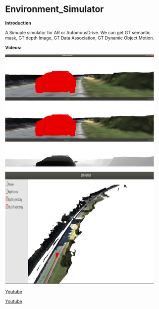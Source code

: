 # Environment_Simulator
**Introduction**

A Simuple simulator for AR or AutomousDrive. We can get GT semantic mask, GT depth Image, GT Data Association, GT Dynamic Object Motion. 

**Videos:**

<p align="left">
  <img src="Simulation_First_Perspective.png" width = "480" height = "360" />
</p>

<p align="left">
  <img src="Simulation_Global_Perspective.png" width = "480" height = "360" />
</p>

[Youtube](https://www.youtube.com/watch?v=OEHs7wQFf0Q)

[Youtube](https://www.youtube.com/watch?v=Tzo2XHA66Mw)
